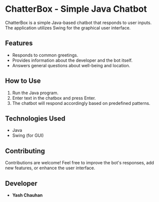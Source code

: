 # ChatterBox - Simple Java Chatbot

ChatterBox is a simple Java-based chatbot that responds to user inputs. The application utilizes Swing for the graphical user interface.

## Features

- Responds to common greetings.
- Provides information about the developer and the bot itself.
- Answers general questions about well-being and location.

## How to Use

1. Run the Java program.
2. Enter text in the chatbox and press Enter.
3. The chatbot will respond accordingly based on predefined patterns.

## Technologies Used

- Java
- Swing (for GUI)

## Contributing

Contributions are welcome! Feel free to improve the bot's responses, add new features, or enhance the user interface.

## Developer

- **Yash Chauhan**
